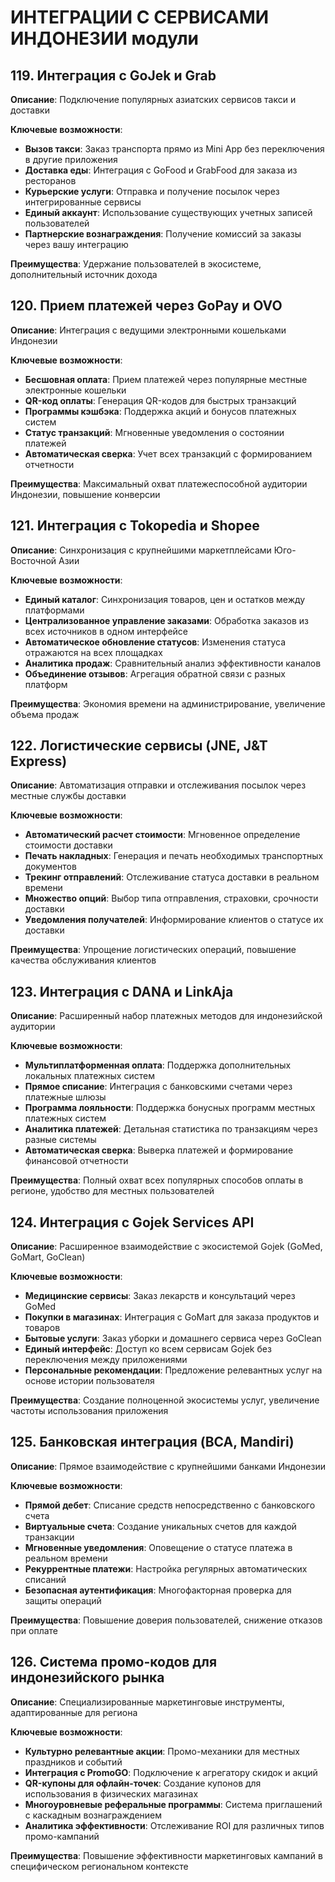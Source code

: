 # ИНТЕГРАЦИИ С СЕРВИСАМИ ИНДОНЕЗИИ модули


## 119. Интеграция с GoJek и Grab
**Описание**: Подключение популярных азиатских сервисов такси и доставки

**Ключевые возможности**:
- **Вызов такси**: Заказ транспорта прямо из Mini App без переключения в другие приложения
- **Доставка еды**: Интеграция с GoFood и GrabFood для заказа из ресторанов
- **Курьерские услуги**: Отправка и получение посылок через интегрированные сервисы
- **Единый аккаунт**: Использование существующих учетных записей пользователей
- **Партнерские вознаграждения**: Получение комиссий за заказы через вашу интеграцию

**Преимущества**: Удержание пользователей в экосистеме, дополнительный источник дохода

## 120. Прием платежей через GoPay и OVO
**Описание**: Интеграция с ведущими электронными кошельками Индонезии

**Ключевые возможности**:
- **Бесшовная оплата**: Прием платежей через популярные местные электронные кошельки
- **QR-код оплаты**: Генерация QR-кодов для быстрых транзакций
- **Программы кэшбэка**: Поддержка акций и бонусов платежных систем
- **Статус транзакций**: Мгновенные уведомления о состоянии платежей
- **Автоматическая сверка**: Учет всех транзакций с формированием отчетности

**Преимущества**: Максимальный охват платежеспособной аудитории Индонезии, повышение конверсии

## 121. Интеграция с Tokopedia и Shopee
**Описание**: Синхронизация с крупнейшими маркетплейсами Юго-Восточной Азии

**Ключевые возможности**:
- **Единый каталог**: Синхронизация товаров, цен и остатков между платформами
- **Централизованное управление заказами**: Обработка заказов из всех источников в одном интерфейсе
- **Автоматическое обновление статусов**: Изменения статуса отражаются на всех площадках
- **Аналитика продаж**: Сравнительный анализ эффективности каналов
- **Объединение отзывов**: Агрегация обратной связи с разных платформ

**Преимущества**: Экономия времени на администрирование, увеличение объема продаж

## 122. Логистические сервисы (JNE, J&T Express)
**Описание**: Автоматизация отправки и отслеживания посылок через местные службы доставки

**Ключевые возможности**:
- **Автоматический расчет стоимости**: Мгновенное определение стоимости доставки
- **Печать накладных**: Генерация и печать необходимых транспортных документов
- **Трекинг отправлений**: Отслеживание статуса доставки в реальном времени
- **Множество опций**: Выбор типа отправления, страховки, срочности доставки
- **Уведомления получателей**: Информирование клиентов о статусе их доставки

**Преимущества**: Упрощение логистических операций, повышение качества обслуживания клиентов

## 123. Интеграция с DANA и LinkAja
**Описание**: Расширенный набор платежных методов для индонезийской аудитории

**Ключевые возможности**:
- **Мультиплатформенная оплата**: Поддержка дополнительных локальных платежных систем
- **Прямое списание**: Интеграция с банковскими счетами через платежные шлюзы
- **Программа лояльности**: Поддержка бонусных программ местных платежных систем
- **Аналитика платежей**: Детальная статистика по транзакциям через разные системы
- **Автоматическая сверка**: Выверка платежей и формирование финансовой отчетности

**Преимущества**: Полный охват всех популярных способов оплаты в регионе, удобство для местных пользователей

## 124. Интеграция с Gojek Services API
**Описание**: Расширенное взаимодействие с экосистемой Gojek (GoMed, GoMart, GoClean)

**Ключевые возможности**:
- **Медицинские сервисы**: Заказ лекарств и консультаций через GoMed
- **Покупки в магазинах**: Интеграция с GoMart для заказа продуктов и товаров
- **Бытовые услуги**: Заказ уборки и домашнего сервиса через GoClean
- **Единый интерфейс**: Доступ ко всем сервисам Gojek без переключения между приложениями
- **Персональные рекомендации**: Предложение релевантных услуг на основе истории пользователя

**Преимущества**: Создание полноценной экосистемы услуг, увеличение частоты использования приложения

## 125. Банковская интеграция (BCA, Mandiri)
**Описание**: Прямое взаимодействие с крупнейшими банками Индонезии

**Ключевые возможности**:
- **Прямой дебет**: Списание средств непосредственно с банковского счета
- **Виртуальные счета**: Создание уникальных счетов для каждой транзакции
- **Мгновенные уведомления**: Оповещение о статусе платежа в реальном времени
- **Рекуррентные платежи**: Настройка регулярных автоматических списаний
- **Безопасная аутентификация**: Многофакторная проверка для защиты операций

**Преимущества**: Повышение доверия пользователей, снижение отказов при оплате

## 126. Система промо-кодов для индонезийского рынка
**Описание**: Специализированные маркетинговые инструменты, адаптированные для региона

**Ключевые возможности**:
- **Культурно релевантные акции**: Промо-механики для местных праздников и событий
- **Интеграция с PromoGO**: Подключение к агрегатору скидок и акций
- **QR-купоны для офлайн-точек**: Создание купонов для использования в физических магазинах
- **Многоуровневые реферальные программы**: Система приглашений с каскадным вознаграждением
- **Аналитика эффективности**: Отслеживание ROI для различных типов промо-кампаний

**Преимущества**: Повышение эффективности маркетинговых кампаний в специфическом региональном контексте
